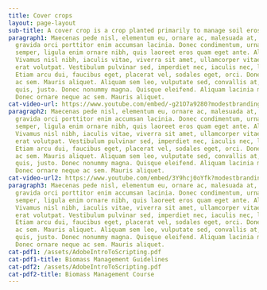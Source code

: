 ```yaml
---
title: Cover crops
layout: page-layout
sub-title: A cover crop is a crop planted primarily to manage soil erosion
paragraph1: Maecenas pede nisl, elementum eu, ornare ac, malesuada at, erat. Proin
  gravida orci porttitor enim accumsan lacinia. Donec condimentum, urna non molestie
  semper, ligula enim ornare nibh, quis laoreet eros quam eget ante. Aliquam libero.
  Vivamus nisl nibh, iaculis vitae, viverra sit amet, ullamcorper vitae, turpis. Aliquam
  erat volutpat. Vestibulum pulvinar sed, imperdiet nec, iaculis nec, leo. Fusce odio.
  Etiam arcu dui, faucibus eget, placerat vel, sodales eget, orci. Donec ornare neque
  ac sem. Mauris aliquet. Aliquam sem leo, vulputate sed, convallis at, ultricies
  quis, justo. Donec nonummy magna. Quisque eleifend. Aliquam lacinia metus ut elit.
  Donec ornare neque ac sem. Mauris aliquet.
cat-video-url: https://www.youtube.com/embed/-g21O7a9280?modestbranding=1&autohide=1&showinfo=0&controls=0
paragraph2: Maecenas pede nisl, elementum eu, ornare ac, malesuada at, erat. Proin
  gravida orci porttitor enim accumsan lacinia. Donec condimentum, urna non molestie
  semper, ligula enim ornare nibh, quis laoreet eros quam eget ante. Aliquam libero.
  Vivamus nisl nibh, iaculis vitae, viverra sit amet, ullamcorper vitae, turpis. Aliquam
  erat volutpat. Vestibulum pulvinar sed, imperdiet nec, iaculis nec, leo. Fusce odio.
  Etiam arcu dui, faucibus eget, placerat vel, sodales eget, orci. Donec ornare neque
  ac sem. Mauris aliquet. Aliquam sem leo, vulputate sed, convallis at, ultricies
  quis, justo. Donec nonummy magna. Quisque eleifend. Aliquam lacinia metus ut elit.
  Donec ornare neque ac sem. Mauris aliquet.
cat-video-url2: https://www.youtube.com/embed/3Y9hcj0oYfk?modestbranding=1&autohide=1&showinfo=0&controls=0
paragraph3: Maecenas pede nisl, elementum eu, ornare ac, malesuada at, erat. Proin
  gravida orci porttitor enim accumsan lacinia. Donec condimentum, urna non molestie
  semper, ligula enim ornare nibh, quis laoreet eros quam eget ante. Aliquam libero.
  Vivamus nisl nibh, iaculis vitae, viverra sit amet, ullamcorper vitae, turpis. Aliquam
  erat volutpat. Vestibulum pulvinar sed, imperdiet nec, iaculis nec, leo. Fusce odio.
  Etiam arcu dui, faucibus eget, placerat vel, sodales eget, orci. Donec ornare neque
  ac sem. Mauris aliquet. Aliquam sem leo, vulputate sed, convallis at, ultricies
  quis, justo. Donec nonummy magna. Quisque eleifend. Aliquam lacinia metus ut elit.
  Donec ornare neque ac sem. Mauris aliquet.
cat-pdf1: /assets/AdobeIntroToScripting.pdf
cat-pdf1-title: Biomass Management Guidelines
cat-pdf2: /assets/AdobeIntroToScripting.pdf
cat-pdf2-title: Biomass Management Course
---
```

